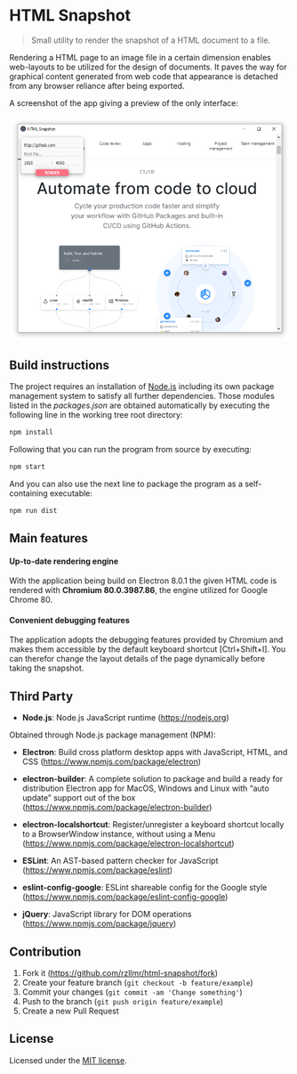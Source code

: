 # HTML Snapshot
> Small utility to render the snapshot of a HTML document to a file.

Rendering a HTML page to an image file in a certain dimension enables web-layouts to be utilized for the design of documents. It paves the way for graphical content generated from web code that appearance is detached from any browser reliance after being exported.

A screenshot of the app giving a preview of the only interface:

![Preview Screenshot](data/preview.png)

## Build instructions

The project requires an installation of [Node.js](https://nodejs.org) including its own package management system to satisfy all further dependencies. Those modules listed in the _packages.json_ are obtained automatically by executing the following line in the working tree root directory:

```sh
npm install
```

Following that you can run the program from source by executing:

```sh
npm start
```

And you can also use the next line to package the program as a self-containing executable:

```sh
npm run dist
```

## Main features

#### Up-to-date rendering engine

With the application being build on Electron 8.0.1 the given HTML code is rendered with __Chromium 80.0.3987.86__, the engine utilized for Google Chrome 80.

#### Convenient debugging features

The application adopts the debugging features provided by Chromium and makes them accessible by the default keyboard shortcut [Ctrl+Shift+I]. You can therefor change the layout details of the page dynamically before taking the snapshot.

## Third Party

* __Node.js__: Node.js JavaScript runtime (https://nodejs.org)

Obtained through Node.js package management (NPM):

* __Electron__: Build cross platform desktop apps with JavaScript, HTML, and CSS (https://www.npmjs.com/package/electron)

* __electron-builder__: A complete solution to package and build a ready for distribution Electron app for MacOS, Windows and Linux with “auto update” support out of the box (https://www.npmjs.com/package/electron-builder)

* __electron-localshortcut__: Register/unregister a keyboard shortcut locally to a BrowserWindow instance, without using a Menu (https://www.npmjs.com/package/electron-localshortcut)

* __ESLint__: An AST-based pattern checker for JavaScript (https://www.npmjs.com/package/eslint)

* __eslint-config-google__: ESLint shareable config for the Google style (https://www.npmjs.com/package/eslint-config-google)

* __jQuery__: JavaScript library for DOM operations (https://www.npmjs.com/package/jquery)

## Contribution

1. Fork it (<https://github.com/rzllmr/html-snapshot/fork>)
2. Create your feature branch (`git checkout -b feature/example`)
3. Commit your changes (`git commit -am 'Change something'`)
4. Push to the branch (`git push origin feature/example`)
5. Create a new Pull Request

## License

Licensed under the [MIT license](https://github.com/rzllmr/html-snapshot/blob/master/LICENSE).
